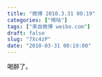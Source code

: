 ```yaml
---
title: "微博 2010.3.31 00:19"
categories: ["嘀咕"]
tags: ["来自微博 weibo.com"]
draft: false
slug: "7Xc4zP"
date: "2010-03-31 00:19:00"
---
```


<p>喝醉了。 ​​​​</p>
